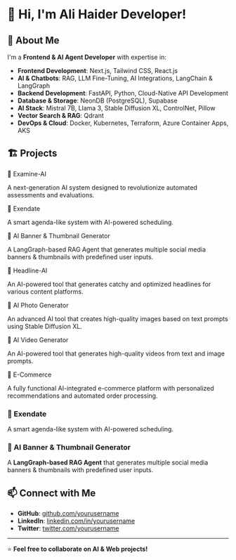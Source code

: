 # 👋 Hi, I'm Ali Haider Developer!

## 🚀 About Me
I'm a **Frontend & AI Agent Developer** with expertise in:
- **Frontend Development**: Next.js, Tailwind CSS, React.js
- **AI & Chatbots**: RAG, LLM Fine-Tuning, AI Integrations, LangChain & LangGraph
- **Backend Development**: FastAPI, Python, Cloud-Native API Development
- **Database & Storage**: NeonDB (PostgreSQL), Supabase
- **AI Stack**: Mistral 7B, Llama 3, Stable Diffusion XL, ControlNet, Pillow
- **Vector Search & RAG**: Qdrant
- **DevOps & Cloud**: Docker, Kubernetes, Terraform, Azure Container Apps, AKS

## 🏗️ Projects
🔹 Examine-AI

A next-generation AI system designed to revolutionize automated assessments and evaluations.

🔹 Exendate

A smart agenda-like system with AI-powered scheduling.

🔹 AI Banner & Thumbnail Generator

A LangGraph-based RAG Agent that generates multiple social media banners & thumbnails with predefined user inputs.

🔹 Headline-AI

An AI-powered tool that generates catchy and optimized headlines for various content platforms.

🔹 AI Photo Generator

An advanced AI tool that creates high-quality images based on text prompts using Stable Diffusion XL.

🔹 AI Video Generator

An AI-powered tool that generates high-quality videos from text and image prompts.

🔹 E-Commerce

A fully functional AI-integrated e-commerce platform with personalized recommendations and automated order processing.

### 🔹 Exendate
A smart agenda-like system with AI-powered scheduling.

### 🔹 AI Banner & Thumbnail Generator
A **LangGraph-based RAG Agent** that generates multiple social media banners & thumbnails with predefined user inputs.

## 📫 Connect with Me
- **GitHub**: [github.com/yourusername](https://github.com/Ali-Haider-Developer)
- **LinkedIn**: [linkedin.com/in/yourusername](https://www.linkedin.com/in/ali-haider-95561a294/)
- **Twitter**: [twitter.com/yourusername](https://twitter.com/Ali-Haider-Developer)

---
⭐ **Feel free to collaborate on AI & Web projects!**
